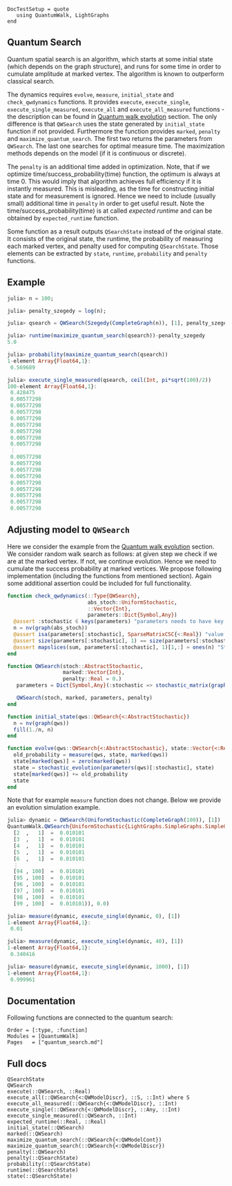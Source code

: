 ```@meta
DocTestSetup = quote
   using QuantumWalk, LightGraphs
end
```

## Quantum Search

Quantum spatial search is an algorithm, which starts at some initial state (which
 depends on the graph structure), and runs for some time in order to cumulate
 amplitude at marked vertex. The algorithm is known to outperform classical search.

 The dynamics requires `evolve`, `measure`, `initial_state` and `check_qwdynamics` functions. It provides `execute`, `execute_single`, `execute_single_measured`, `execute_all` and `execute_all_measured` functions - the description can be found in [Quantum walk evolution](quantum_walk.md) section. The only difference is that `QWSearch` uses the state generated by `initial_state` function if not provided. Furthermore the function provides `marked`, `penalty` and `maximize_quantum_search`. The first two returns the parameters from `QWSearch`. The last one searches for optimal measure time. The maximization methods depends on the model (if it is continuous or discrete).

 The `penalty` is an additional time added in optimization. Note, that if we optimize
 time/success\_probability(time) function, the optimum is always at time 0. This would imply that algorithm achieves full efficiency if it is instantly measured. This is misleading, as the time for constructing initial state and for measurement is ignored.
 Hence we need to include (usually small) additional time in `penalty` in order to
 get useful result. Note the time/success\_probability(time) is at called
 *expected runtime* and can be obtained by `expected_runtime` function.

 Some function as a result outputs `QSearchState` instead of the original state.
 It consists of the original state, the runtime, the probability of measuring
 each marked vertex, and penalty used for computing `QSearchState`. Those elements can be extracted by `state`, `runtime`, `probability` and `penalty` functions.

## Example

```julia
julia> n = 100;

julia> penalty_szegedy = log(n);

julia> qsearch = QWSearch(Szegedy(CompleteGraph(n)), [1], penalty_szegedy);

julia> runtime(maximize_quantum_search(qsearch))-penalty_szegedy
5.0

julia> probability(maximize_quantum_search(qsearch))
1-element Array{Float64,1}:
 0.569689

julia> execute_single_measured(qsearch, ceil(Int, pi*sqrt(100)/2))
100-element Array{Float64,1}:
 0.428475  
 0.00577298
 0.00577298
 0.00577298
 0.00577298
 0.00577298
 0.00577298
 0.00577298
 0.00577298
 ⋮         
 0.00577298
 0.00577298
 0.00577298
 0.00577298
 0.00577298
 0.00577298
 0.00577298
 0.00577298
 0.00577298
```

## Adjusting model to `QWSearch`

Here we consider the example from the [Quantum walk evolution](quantum_walk.md) section. We consider
random walk search as follows: at given step we check if we are at the marked vertex.
If not, we continue evolution. Hence we need to cumulate the success probability
at marked vertices. We propose following implementation (including the functions
from mentioned section). Again some additional assertion could be included for
full functionality.

```julia
function check_qwdynamics(::Type{QWSearch},
                          abs_stoch::UniformStochastic,
                          ::Vector{Int},
                          parameters::Dict{Symbol,Any})
  @assert :stochastic ∈ keys(parameters) "parameters needs to have key stochastic"
  n = nv(graph(abs_stoch))
  @assert isa(parameters[:stochastic], SparseMatrixCSC{<:Real}) "value for :stochastic needs to be sparse matrix with real numbers"
  @assert size(parameters[:stochastic], 1) == size(parameters[:stochastic], 2) "Stochastic matrix needs to be square stochastic matrix"
  @assert mapslices(sum, parameters[:stochastic], 1)[1,:] ≈ ones(n) "Stochastic matrix needs to be square stochastic matrix of order graph"
end

function QWSearch(stoch::AbstractStochastic,
                  marked::Vector{Int},
                  penalty::Real = 0.)
   parameters = Dict{Symbol,Any}(:stochastic => stochastic_matrix(graph(stoch)))

   QWSearch(stoch, marked, parameters, penalty)
end

function initial_state(qws::QWSearch{<:AbstractStochastic})
  n = nv(graph(qws))
  fill(1./n, n)
end

function evolve(qws::QWSearch{<:AbstractStochastic}, state::Vector{<:Real})
  old_probability = measure(qws, state, marked(qws))
  state[marked(qws)] = zero(marked(qws))
  state = stochastic_evolution(parameters(qws)[:stochastic], state)
  state[marked(qws)] += old_probability
  state
end
```
Note that for example `measure` function does not change. Below we provide an
evolution simulation example.

```julia
julia> dynamic = QWSearch(UniformStochastic(CompleteGraph(100)), [1])
QuantumWalk.QWSearch{UniformStochastic{LightGraphs.SimpleGraphs.SimpleGraph{Int64}},Float64}(UniformStochastic{LightGraphs.SimpleGraphs.SimpleGraph{Int64}}({100, 4950} undirected simple Int64 graph), [1], Dict{Symbol,Any}(Pair{Symbol,Any}(:stochastic,
  [2  ,   1]  =  0.010101
  [3  ,   1]  =  0.010101
  [4  ,   1]  =  0.010101
  [5  ,   1]  =  0.010101
  [6  ,   1]  =  0.010101
  ⋮
  [94 , 100]  =  0.010101
  [95 , 100]  =  0.010101
  [96 , 100]  =  0.010101
  [97 , 100]  =  0.010101
  [98 , 100]  =  0.010101
  [99 , 100]  =  0.010101)), 0.0)

julia> measure(dynamic, execute_single(dynamic, 0), [1])
1-element Array{Float64,1}:
 0.01

julia> measure(dynamic, execute_single(dynamic, 40), [1])
1-element Array{Float64,1}:
 0.340416

julia> measure(dynamic, execute_single(dynamic, 1000), [1])
1-element Array{Float64,1}:
 0.999961
```

## Documentation

Following functions are connected to the quantum search:
```@index
Order = [:type, :function]
Modules = [QuantumWalk]
Pages   = ["quantum_search.md"]
```


## Full docs

```@docs
QSearchState
QWSearch
execute(::QWSearch, ::Real)
execute_all(::QWSearch{<:QWModelDiscr}, ::S, ::Int) where S
execute_all_measured(::QWSearch{<:QWModelDiscr}, ::Int)
execute_single(::QWSearch{<:QWModelDiscr}, ::Any, ::Int)
execute_single_measured(::QWSearch, ::Int)
expected_runtime(::Real, ::Real)
initial_state(::QWSearch)
marked(::QWSearch)
maximize_quantum_search(::QWSearch{<:QWModelCont})
maximize_quantum_search(::QWSearch{<:QWModelDiscr})
penalty(::QWSearch)
penalty(::QSearchState)
probability(::QSearchState)
runtime(::QSearchState)
state(::QSearchState)
```
